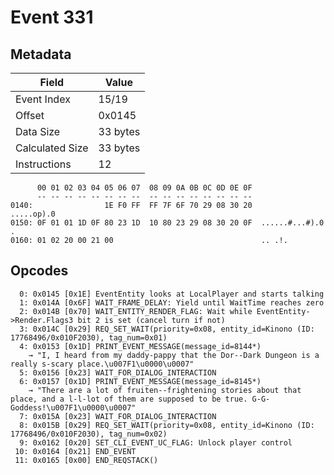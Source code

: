 # Event 331

## Metadata

| Field           | Value    |
|-----------------|----------|
| Event Index     | 15/19    |
| Offset          | 0x0145   |
| Data Size       | 33 bytes |
| Calculated Size | 33 bytes |
| Instructions    | 12       |

```
      00 01 02 03 04 05 06 07  08 09 0A 0B 0C 0D 0E 0F
      -- -- -- -- -- -- -- --  -- -- -- -- -- -- -- --
0140:                1E F0 FF  FF 7F 6F 70 29 08 30 20       .....op).0 
0150: 0F 01 01 1D 0F 80 23 1D  10 80 23 29 08 30 20 0F  ......#...#).0 .
0160: 01 02 20 00 21 00                                 .. .!.          
```

## Opcodes

```
  0: 0x0145 [0x1E] EventEntity looks at LocalPlayer and starts talking
  1: 0x014A [0x6F] WAIT_FRAME_DELAY: Yield until WaitTime reaches zero
  2: 0x014B [0x70] WAIT_ENTITY_RENDER_FLAG: Wait while EventEntity->Render.Flags3 bit 2 is set (cancel turn if not)
  3: 0x014C [0x29] REQ_SET_WAIT(priority=0x08, entity_id=Kinono (ID: 17768496/0x010F2030), tag_num=0x01)
  4: 0x0153 [0x1D] PRINT_EVENT_MESSAGE(message_id=8144*)
    → "I, I heard from my daddy-pappy that the Dor--Dark Dungeon is a really s-scary place.\u007F1\u0000\u0007"
  5: 0x0156 [0x23] WAIT_FOR_DIALOG_INTERACTION
  6: 0x0157 [0x1D] PRINT_EVENT_MESSAGE(message_id=8145*)
    → "There are a lot of fruiten--frightening stories about that place, and a l-l-lot of them are supposed to be true. G-G-Goddess!\u007F1\u0000\u0007"
  7: 0x015A [0x23] WAIT_FOR_DIALOG_INTERACTION
  8: 0x015B [0x29] REQ_SET_WAIT(priority=0x08, entity_id=Kinono (ID: 17768496/0x010F2030), tag_num=0x02)
  9: 0x0162 [0x20] SET_CLI_EVENT_UC_FLAG: Unlock player control
 10: 0x0164 [0x21] END_EVENT
 11: 0x0165 [0x00] END_REQSTACK()
```
